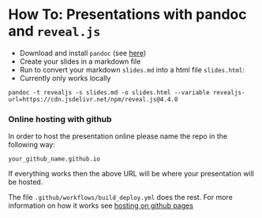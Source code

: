 # How To: Presentations with pandoc and `reveal.js`

- Download and install `pandoc` (see [here](https://pandoc.org/))
- Create your slides in a markdown file
- Run to convert your markdown `slides.md` into a html file `slides.html`:
- Currently only works locally

```shell
pandoc -t revealjs -s slides.md -o slides.html --variable revealjs-url=https://cdn.jsdelivr.net/npm/reveal.js@4.4.0
```

### Online hosting with github

In order to host the presentation online please name the repo in the following way:

`your_github_name.github.io`

If everything works then the above URL will be where your presentation will be hosted. 

The file `.github/workflows/build_deploy.yml` does the rest. For more information on how it works see [hosting on github pages](https://pages.github.com/)



